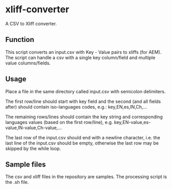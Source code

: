 # xliff-converter
A CSV to Xliff converter.

## Function

This script converts an input.csv with Key - Value pairs to xliffs (for AEM). The script can handle a csv with a single key column/field and multiple value columns/fields.

## Usage

Place a file in the same directory called input.csv with semicolon delimiters.

The first row/line should start with key field and the second (and all fields after) should contain iso-languages codes, e.g.: key,EN,es,IN,Ch,...

The remaining rows/lines should contain the key string and corresponding languages values (based on the first row/line), e.g. key,EN-value,es-value,IN-value,Ch-value,...

The last row of the input.csv should end with a newline character, i.e. the last line of the input.csv should be empty, otherwise the last row may be skipped by the while loop.

## Sample files

The csv and xliff files in the repository are samples. The processing script is the .sh file.